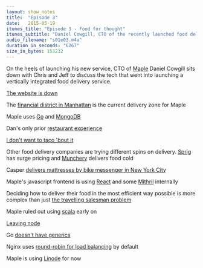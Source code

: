 ```yaml
---
layout: show_notes
title:  "Episode 3"
date:   2015-05-19
itunes_title: "Episode 3 - Food for thought"
itunes_subtitle: "Daniel Cowgill, CTO of the recently launched food delivery startup Maple, stops by to chat about the technology behind the company"
audio_filename: "s01e03.m4a"
duration_in_seconds: "6267"
size_in_bytes: 153232
---
```


On the heels of launching his new service, CTO of [Maple](http://www.maple.com)
Daniel Cowgill sits down with Chris and Jeff to discuss the tech that went into
launching a vertically integrated food delivery service.

[The website is down](https://www.youtube.com/watch?v=W8_Kfjo3VjU)

The [financial district in
Manhattan](https://www.google.com/maps/place/Financial+District,+New+York,+NY/@40.7088151,-74.0079341,15z)
is the current delivery zone for Maple

Maple uses [Go](http://golang.org) and [MongoDB](https://www.mongodb.org)

Dan's only prior [restaurant experience](http://www.bravotv.com/top-chef)

[I don't want to taco 'bout it](http://i.imgur.com/RmoxmQw.jpg)

Other food delivery companies are trying different spins on delivery.
[Sprig](https://www.sprig.com) has surge pricing and
[Munchery](https://munchery.com) delivers food cold

Casper [delivers mattresses by bike messenger in New York
City](http://www.buzzfeed.com/iknowkayleen/slumber-party)

Maple's javascript frontend is using [React](https://facebook.github.io/react/)
and some [Mithril](https://lhorie.github.io/mithril/) internally

Deciding how to deliver their food in the most efficient way possible is more
complex than just [the travelling salesman
problem](http://en.wikipedia.org/wiki/Travelling_salesman_problem)

Maple ruled out using [scala](http://www.scala-lang.org) early on

[Leaving node](https://medium.com/code-adventures/farewell-node-js-4ba9e7f3e52b)

Go [doesn't have generics](https://golang.org/doc/faq#generics)

Nginx uses [round-robin for load
balancing](http://nginx.com/resources/admin-guide/load-balancer/#method) by
default

Maple is using [Linode](https://www.linode.com) for now
